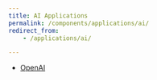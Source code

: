```yaml
---
title: AI Applications
permalink: /components/applications/ai/
redirect_from:
    - /applications/ai/

--- 
```


- [OpenAI](/components/applications/ai/open-ai/)
